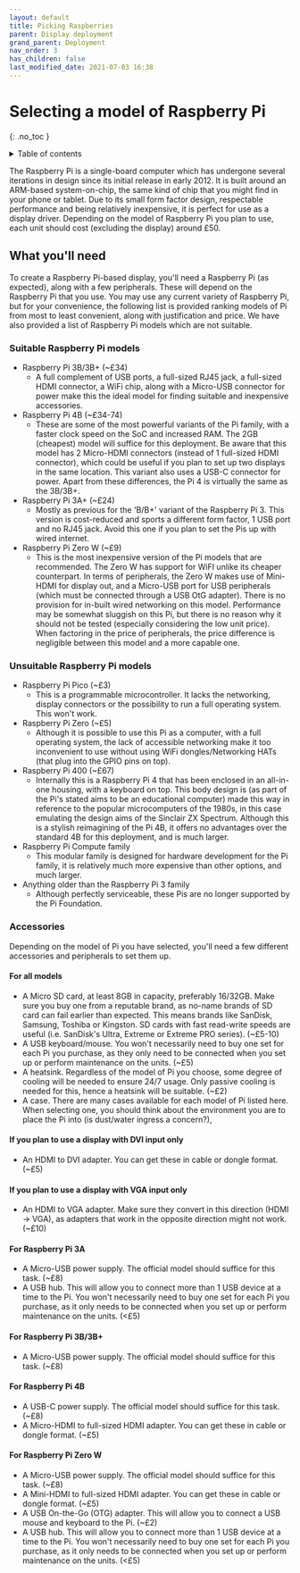 ```yaml
---
layout: default
title: Picking Raspberries
parent: Display deployment
grand_parent: Deployment
nav_order: 3
has_children: false
last_modified_date: 2021-07-03 16:38
---
```


# Selecting a model of Raspberry Pi
{: .no_toc }

<details close markdown="block">
  <summary>
    Table of contents
  </summary>
  {: .text-delta }
1. TOC
{:toc}
</details>

The Raspberry Pi is a single-board computer which has undergone several iterations in design since its initial release in early 2012. It is built around an ARM-based system-on-chip, the same kind of chip that you might find in your phone or tablet. Due to its small form factor design, respectable performance and being relatively inexpensive, it is perfect for use as a display driver. Depending on the model of Raspberry Pi you plan to use, each unit should cost (excluding the display) around £50.

## What you'll need

To create a Raspberry Pi-based display, you'll need a Raspberry Pi (as expected), along with a few peripherals. These will depend on the Raspberry Pi that you use. You may use any current variety of Raspberry Pi, but for your convenience, the following list is provided ranking models of Pi from most to least convenient, along with justification and price. We have also provided a list of Raspberry Pi models which are not suitable.

### Suitable Raspberry Pi models
- Raspberry Pi 3B/3B+ (~£34)
  - A full complement of USB ports, a full-sized RJ45 jack, a full-sized HDMI connector, a WiFi chip, along with a Micro-USB connector for power make this the ideal model for finding suitable and inexpensive accessories.
- Raspberry Pi 4B (~£34-74)
  - These are some of the most powerful variants of the Pi family, with a faster clock speed on the SoC and increased RAM. The 2GB (cheapest) model will suffice for this deployment. Be aware that this model has 2 Micro-HDMI connectors (instead of 1 full-sized HDMI connector), which could be useful if you plan to set up two displays in the same location. This variant also uses a USB-C connector for power. Apart from these differences, the Pi 4 is virtually the same as the 3B/3B+.
- Raspberry Pi 3A+ (~£24)
  - Mostly as previous for the 'B/B+' variant of the Raspberry Pi 3. This version is cost-reduced and sports a different form factor, 1 USB port and no RJ45 jack. Avoid this one if you plan to set the Pis up with wired internet.
- Raspberry Pi Zero W (~£9)
  - This is the most inexpensive version of the Pi models that are recommended. The Zero W has support for WiFI unlike its cheaper counterpart. In terms of peripherals, the Zero W makes use of Mini-HDMI for display out, and a Micro-USB port for USB peripherals (which must be connected through a USB OtG adapter). There is no provision for in-built wired networking on this model. Performance may be somewhat sluggish on this Pi, but there is no reason why it should not be tested (especially considering the low unit price). When factoring in the price of peripherals, the price difference is negligible between this model and a more capable one.


### Unsuitable Raspberry Pi models
- Raspberry Pi Pico (~£3)
  - This is a programmable microcontroller. It lacks the networking, display connectors or the possibility to run a full operating system. This won't work.
- Raspberry Pi Zero (~£5)
  - Although it is possible to use this Pi as a computer, with a full operating system, the lack of accessible networking make it too inconvenient to use without using WiFi dongles/Networking HATs (that plug into the GPIO pins on top).
- Raspberry Pi 400 (~£67)
  - Internally this is a Raspberry Pi 4 that has been enclosed in an all-in-one housing, with a keyboard on top. This body design is (as part of the Pi's stated aims to be an educational computer) made this way in reference to the popular microcomputers of the 1980s, in this case emulating the design aims of the Sinclair ZX Spectrum. Although this is a stylish reimagining of the Pi 4B, it offers no advantages over the standard 4B for this deployment, and is much larger.
- Raspberry Pi Compute family
  - This modular family is designed for hardware development for the Pi family, it is relatively much more expensive than other options, and much larger.
- Anything older than the Raspberry Pi 3 family
  - Although perfectly serviceable, these Pis are no longer supported by the Pi Foundation.

### Accessories

Depending on the model of Pi you have selected, you'll need a few different accessories and peripherals to set them up.

#### For all models

- A Micro SD card, at least 8GB in capacity, preferably 16/32GB. Make sure you buy one from a reputable brand, as no-name brands of SD card can fail earlier than expected. This means brands like SanDisk, Samsung, Toshiba or Kingston. SD cards with fast read-write speeds are useful (i.e. SanDisk's Ultra, Extreme or Extreme PRO series). (~£5-10)
- A USB keyboard/mouse. You won't necessarily need to buy one set for each Pi you purchase, as they only need to be connected when you set up or perform maintenance on the units. (~£5)
- A heatsink. Regardless of the model of Pi you choose, some degree of cooling will be needed to ensure 24/7 usage. Only passive cooling is needed for this, hence a heatsink will be suitable. (~£2)
- A case. There are many cases available for each model of Pi listed here. When selecting one, you should think about the environment you are to place the Pi into (is dust/water ingress a concern?), 

#### If you plan to use a display with DVI input only

- An HDMI to DVI adapter. You can get these in cable or dongle format. (~£5)

#### If you plan to use a display with VGA input only

- An HDMI to VGA adapter. Make sure they convert in this direction (HDMI → VGA), as adapters that work in the opposite direction might not work. (~£10)

#### For Raspberry Pi 3A

- A Micro-USB power supply. The official model should suffice for this task. (~£8)
- A USB hub. This will allow you to connect more than 1 USB device at a time to the Pi. You won't necessarily need to buy one set for each Pi you purchase, as it only needs to be connected when you set up or perform maintenance on the units. (<£5)

#### For Raspberry Pi 3B/3B+

- A Micro-USB power supply. The official model should suffice for this task. (~£8)

#### For Raspberry Pi 4B

- A USB-C power supply. The official model should suffice for this task. (~£8)
- A Micro-HDMI to full-sized HDMI adapter. You can get these in cable or dongle format. (~£5)

#### For Raspberry Pi Zero W

- A Micro-USB power supply. The official model should suffice for this task. (~£8)
- A Mini-HDMI to full-sized HDMI adapter. You can get these in cable or dongle format. (~£5)
- A USB On-the-Go (OTG) adapter. This will allow you to connect a USB mouse and keyboard to the Pi. (~£2)
- A USB hub. This will allow you to connect more than 1 USB device at a time to the Pi. You won't necessarily need to buy one set for each Pi you purchase, as it only needs to be connected when you set up or perform maintenance on the units. (<£5)